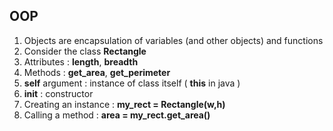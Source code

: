 ## OOP

1. Objects are encapsulation of variables (and other objects) and functions
2. Consider the class **Rectangle**
3. Attributes : **length**, **breadth**
4. Methods 		: **get\_area**, **get\_perimeter**
5. **self** argument : instance of class itself ( **this** in java )
6. **__init__** : constructor
7. Creating an instance : **my\_rect = Rectangle(w,h)**
8. Calling a method : **area = my\_rect.get_area()**
